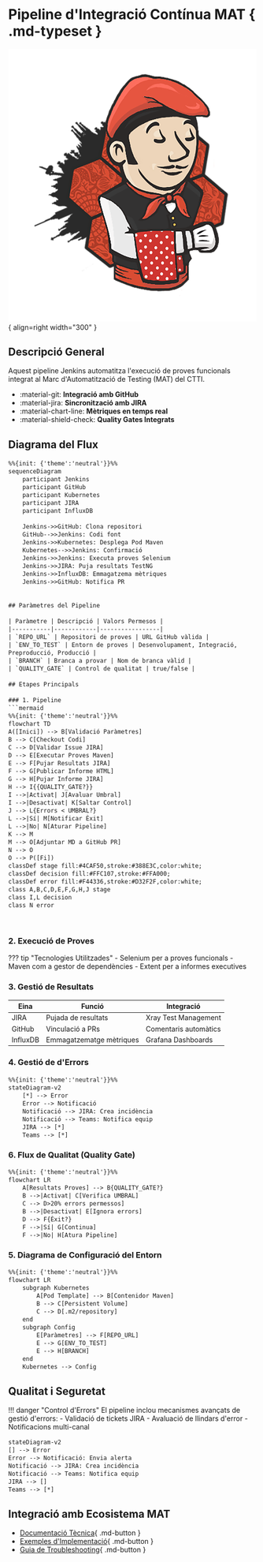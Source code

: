 # Pipeline d'Integració Contínua MAT { .md-typeset }

![Jenkins Pipeline](images/jenkins-pipeline.png){ align=right width="300" }

## Descripció General
Aquest pipeline Jenkins automatitza l'execució de proves funcionals integrat al Marc d'Automatització de Testing (MAT) del CTTI.

<div class="grid cards" markdown>

-   :material-git: __Integració amb GitHub__
-   :material-jira: __Sincronització amb JIRA__
-   :material-chart-line: __Mètriques en temps real__
-   :material-shield-check: __Quality Gates Integrats__

</div>

## Diagrama del Flux

```mermaid
%%{init: {'theme':'neutral'}}%%
sequenceDiagram
    participant Jenkins
    participant GitHub
    participant Kubernetes
    participant JIRA
    participant InfluxDB

    Jenkins->>GitHub: Clona repositori
    GitHub-->>Jenkins: Codi font
    Jenkins->>Kubernetes: Desplega Pod Maven
    Kubernetes-->>Jenkins: Confirmació
    Jenkins->>Jenkins: Executa proves Selenium
    Jenkins->>JIRA: Puja resultats TestNG
    Jenkins->>InfluxDB: Emmagatzema mètriques
    Jenkins->>GitHub: Notifica PR


## Paràmetres del Pipeline

| Paràmetre | Descripció | Valors Permesos |
|-----------|------------|-----------------|
| `REPO_URL` | Repositori de proves | URL GitHub vàlida |
| `ENV_TO_TEST` | Entorn de proves | Desenvolupament, Integració, Preproducció, Producció |
| `BRANCH` | Branca a provar | Nom de branca vàlid |
| `QUALITY_GATE` | Control de qualitat | true/false |

## Etapes Principals

### 1. Pipeline
```mermaid
%%{init: {'theme':'neutral'}}%%
flowchart TD
A([Inici]) --> B[Validació Paràmetres]
B --> C[Checkout Codi]
C --> D[Validar Issue JIRA]
D --> E[Executar Proves Maven]
E --> F[Pujar Resultats JIRA]
F --> G[Publicar Informe HTML]
G --> H[Pujar Informe JIRA]
H --> I{{QUALITY_GATE?}}
I -->|Activat| J[Avaluar Umbral]
I -->|Desactivat| K[Saltar Control]
J --> L{Errors < UMBRAL?}
L -->|Sí| M[Notificar Èxit]
L -->|No| N[Aturar Pipeline]
K --> M
M --> O[Adjuntar MD a GitHub PR]
N --> O
O --> P([Fi])
classDef stage fill:#4CAF50,stroke:#388E3C,color:white;
classDef decision fill:#FFC107,stroke:#FFA000;
classDef error fill:#F44336,stroke:#D32F2F,color:white;
class A,B,C,D,E,F,G,H,J stage
class I,L decision
class N error



```

### 2. Execució de Proves
??? tip "Tecnologies Utilitzades"
    - Selenium per a proves funcionals
    - Maven com a gestor de dependències
    - Extent per a informes executives



### 3. Gestió de Resultats

| Eina | Funció | Integració |
|------|--------|------------|
| JIRA | Pujada de resultats | Xray Test Management |
| GitHub | Vinculació a PRs | Comentaris automàtics |
| InfluxDB | Emmagatzematge mètriques | Grafana Dashboards |


### 4. Gestió de d'Errors

```mermaid
%%{init: {'theme':'neutral'}}%%
stateDiagram-v2
    [*] --> Error
    Error --> Notificació
    Notificació --> JIRA: Crea incidència
    Notificació --> Teams: Notifica equip
    JIRA --> [*]
    Teams --> [*]
```
### 6.  Flux de Qualitat (Quality Gate)

```mermaid
%%{init: {'theme':'neutral'}}%%
flowchart LR
    A[Resultats Proves] --> B{QUALITY_GATE?}
    B -->|Activat| C[Verifica UMBRAL]
    C --> D>20% errors permessos]
    B -->|Desactivat| E[Ignora errors]
    D --> F{Èxit?}
    F -->|Sí| G[Continua]
    F -->|No| H[Atura Pipeline]

```
### 5. Diagrama de Configuració del Entorn

```mermaid
%%{init: {'theme':'neutral'}}%%
flowchart LR
    subgraph Kubernetes
        A[Pod Template] --> B[Contenidor Maven]
        B --> C[Persistent Volume]
        C --> D[.m2/repository]
    end
    subgraph Config
        E[Paràmetres] --> F[REPO_URL]
        E --> G[ENV_TO_TEST]
        E --> H[BRANCH]
    end
    Kubernetes --> Config

```


## Qualitat i Seguretat

!!! danger "Control d'Errors"
    El pipeline inclou mecanismes avançats de gestió d'errors:
    - Validació de tickets JIRA
    - Avaluació de llindars d'error
    - Notificacions multi-canal

```mermaid
stateDiagram-v2
[] --> Error
Error --> Notificació: Envia alerta
Notificació --> JIRA: Crea incidència
Notificació --> Teams: Notifica equip
JIRA --> []
Teams --> [*]
```

## Integració amb Ecosistema MAT

<div class="grid cards" markdown>

-   [Documentació Tècnica](https://ctti.gencat.cat/mat-docs){ .md-button }
-   [Exemples d'Implementació](../examples){ .md-button }
-   [Guia de Troubleshooting](../troubleshooting){ .md-button }

</div>
